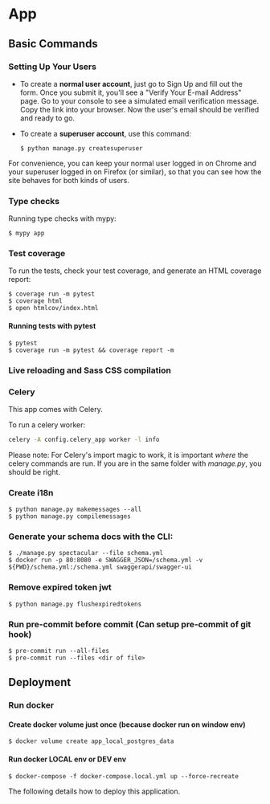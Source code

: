 # App

## Basic Commands

### Setting Up Your Users

- To create a **normal user account**, just go to Sign Up and fill out the form. Once you submit it, you'll see a "Verify Your E-mail Address" page. Go to your console to see a simulated email verification message. Copy the link into your browser. Now the user's email should be verified and ready to go.

- To create a **superuser account**, use this command:

      $ python manage.py createsuperuser

For convenience, you can keep your normal user logged in on Chrome and your superuser logged in on Firefox (or similar), so that you can see how the site behaves for both kinds of users.

### Type checks

Running type checks with mypy:

    $ mypy app

### Test coverage

To run the tests, check your test coverage, and generate an HTML coverage report:

    $ coverage run -m pytest
    $ coverage html
    $ open htmlcov/index.html

#### Running tests with pytest

    $ pytest
    $ coverage run -m pytest && coverage report -m

### Live reloading and Sass CSS compilation

### Celery

This app comes with Celery.

To run a celery worker:

```bash
celery -A config.celery_app worker -l info
```

Please note: For Celery's import magic to work, it is important _where_ the celery commands are run. If you are in the same folder with _manage.py_, you should be right.

### Create i18n
    $ python manage.py makemessages --all
    $ python manage.py compilemessages

### Generate your schema docs with the CLI:

    $ ./manage.py spectacular --file schema.yml
    $ docker run -p 80:8080 -e SWAGGER_JSON=/schema.yml -v ${PWD}/schema.yml:/schema.yml swaggerapi/swagger-ui

### Remove expired token jwt
    $ python manage.py flushexpiredtokens
### Run pre-commit before commit (Can setup pre-commit of git hook)
    $ pre-commit run --all-files
    $ pre-commit run --files <dir of file>
## Deployment
### Run docker 
#### Create docker volume just once (because docker run on window env)
    $ docker volume create app_local_postgres_data 
#### Run docker LOCAL env or DEV env 
    $ docker-compose -f docker-compose.local.yml up --force-recreate
The following details how to deploy this application.
